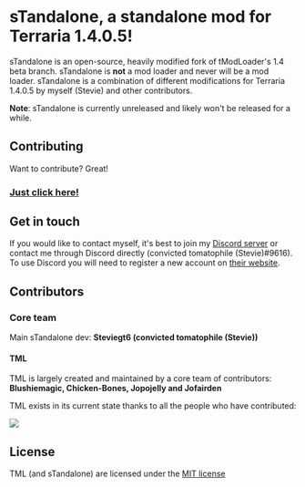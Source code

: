 # sTandalone, a standalone mod for Terraria 1.4.0.5!

sTandalone is an open-source, heavily modified fork of tModLoader's 1.4 beta branch. sTandalone is **not** a mod loader and never will be a mod loader.
sTandalone is a combination of different modifications for Terraria 1.4.0.5 by myself (Stevie) and other contributors.

**Note**: sTandalone is currently unreleased and likely won't be released for a while.

## Contributing

Want to contribute? Great!

### [Just click **here**!](https://github.com/Steviegt6/sTandalone/wiki/Contributing)

## Get in touch

If you would like to contact myself, it's best to join my [Discord server](https://discord.com/invite/qrZ4Bpz) or contact me through Discord directly (convicted tomatophile (Stevie)#9616). To use Discord you will need to register a new account on [their website](https://discordapp.com/).

## Contributors
### Core team
Main sTandalone dev: **Steviegt6 (convicted tomatophile (Stevie))**

#### TML
TML is largely created and maintained by a core team of contributors: **Blushiemagic, Chicken-Bones, Jopojelly and Jofairden**

TML exists in its current state thanks to all the people who have contributed:

<a href="https://github.com/tModLoader/tModLoader/graphs/contributors">
<img src="https://opencollective.com/tModLoader/contributors.svg?height=215&width=890&button=false" />
</a>

## License
TML (and sTandalone) are licensed under the [MIT license](https://github.com/tModLoader/tModLoader/blob/master/LICENSE)
